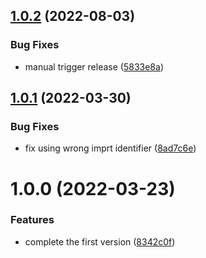 ## [1.0.2](https://github.com/liuweiGL/vite-plugin-demand-import/compare/v1.0.1...v1.0.2) (2022-08-03)


### Bug Fixes

* manual trigger release ([5833e8a](https://github.com/liuweiGL/vite-plugin-demand-import/commit/5833e8a8478d956fda84e05437762de33d4e5b3c))

## [1.0.1](https://github.com/liuweiGL/vite-plugin-demand-import/compare/v1.0.0...v1.0.1) (2022-03-30)


### Bug Fixes

* fix using wrong imprt identifier ([8ad7c6e](https://github.com/liuweiGL/vite-plugin-demand-import/commit/8ad7c6e697293dfdcc68b2600f935cfa6bf36e1d))

# 1.0.0 (2022-03-23)


### Features

* complete the first version ([8342c0f](https://github.com/liuweiGL/vite-plugin-demand-import/commit/8342c0f656861f2d74c167951093b8a8d28ea0e8))
